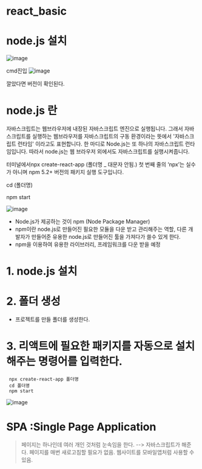 # react_basic
# node.js 설치
![image](https://github.com/sjeroh/react_basic/assets/36749506/cd534b17-8485-4f0f-9c89-14e8d30d09b2)

cmd진입
![image](https://github.com/sjeroh/react_basic/assets/36749506/17596ab9-a20f-4b48-b0a5-dd4cc43a13bd)

깔았다면 버전이 확인된다.


# node.js 란
자바스크립트는 웹브라우저에 내장된 자바스크립트 엔진으로 실행됩니다. 그래서 자바스크립트를 
실행하는 웹브라우저를 자바스크립트의 구동 환경이라는 뜻에서 '자바스크립트 런타임' 이라고도 표현합니다.
 한 마디로  Node.js는 또 하나의 자바스크립트 런타임입니다. 따라서 node.js는 웹 브라우저 외에서도
자바스크립트를 실행시켜줍니다.


터미널에서npx create-react-app (폴더명 _ 대문자 안됨.)
첫 번째 줄의 ‘npx’는 실수가 아니며 npm 5.2+ 버전의 패키지 실행 도구입니다.

cd (폴더명)

npm start

![image](https://github.com/sjeroh/react_basic/assets/36749506/321eeff2-4265-4354-a0ba-f66f6dd9b7b3)

* Node.js가 제공하는 것이 npm (Node Package Manager)
* npm이란 node.js로 만들어진 필요한 모듈을 다운 받고 관리해주는 역할, 다른 개발자가 만들어준 유용한 node.js로 만들어진 툴을 가져다가 쓸수 있게 한다.
* npm을 이용하여 유용한 라이브러리, 프레임워크를 다운 받을 예정

# 1. node.js 설치
# 2. 폴더 생성
  * 프로젝트를 만들 폴더를 생성한다.
# 3. 리액트에 필요한 패키지를 자동으로 설치해주는 명령어를 입력한다.
     npx create-react-app 폴더명
     cd 폴더명
     npm start


![image](https://github.com/sjeroh/react_basic/assets/36749506/687d20f1-6b67-419a-9d3d-f4b7894c936f)


# SPA :Single Page Application
> 페이지는 하나인데 여러 개인 것처럼 눈속임을 한다. --> 자바스크립트가 해준다. 페이지를 매번 새로고침할 필요가 없음.
> 웹사이트를 모바일앱처럼 사용할 수 있음.

